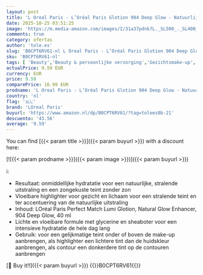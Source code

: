 ```yaml
---
layout: post
title: 'L Oreal Paris - L’Oréal Paris Glotion 904 Deep Glow - Natuurlijke Glow Enhancer voor een Stralende huid - 24U* hydratatie - 40ml Laat de huid stralen en hydrateert onmiddellijk voor een frisse  glowy look.'
date: 2025-10-25 03:51:25
image: 'https://m.media-amazon.com/images/I/31a37pdnk7L._SL500_._SL400_.jpg'
comments: true
category: ofertas
author: 'tole.es'
slug: 'B0CPT6RV61-nl L Oreal Paris - L’Oréal Paris Glotion 904 Deep Glow -...'
sku: 'B0CPT6RV61-nl'
tags: [ 'Beauty','Beauty & persoonlijke verzorging','Gezichtsmake-up','Highlighters & luminizers gezicht','Make-up','loreal paris','🇳🇱', ]
actualPrice: 9.59 EUR
currency: EUR
price: 9.59
comparePrice: 16.99 EUR
prodname: 'L Oreal Paris - L’Oréal Paris Glotion 904 Deep Glow - Natuurlijke Glow Enhancer voor een Stralende huid - 24U* hydratatie - 40ml Laat de huid stralen en hydrateert onmiddellijk voor een frisse  glowy look.'
country: 'nl'
flag: '🇳🇱'
brand: 'LOreal Paris'
buyurl: 'https://www.amazon.nl/dp/B0CPT6RV61/?tag=tolees0b-21'
descuento: '43.56'
average: '9.59'
---
```


You can find [{{< param title >}}]({{< param buyurl >}}) with a discount here:

[![{{< param prodname >}}]({{< param image >}})]({{< param buyurl >}})

ℹ️:

- Resultaat: onmiddellijke hydratatie voor een natuurlijke, stralende uitstraling en een zongekuste teint zonder zon
- Vloeibare highlighter voor gezicht en lichaam voor een stralende teint en ter accentuering van de natuurlijke uitstraling
- Inhoud: LOréal Paris Perfect Match Lumi Glotion, Natural Glow Enhancer, 904 Deep Glow, 40 ml
- Lichte en vloeibare formule met glycerine en sheaboter voor een intensieve hydratatie de hele dag lang
- Gebruik: voor een gelijkmatige teint onder of boven de make-up aanbrengen, als highlighter een lichtere tint dan de huidskleur aanbrengen, als contour een donkerdere tint op de contouren aanbrengen

[🛒 Buy it!!]({{< param buyurl >}})
{{<world>}}B0CPT6RV61{{</world>}}
